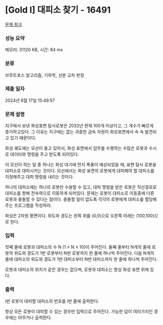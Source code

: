 # [Gold I] 대피소 찾기 - 16491 

[문제 링크](https://www.acmicpc.net/problem/16491) 

### 성능 요약

메모리: 31120 KB, 시간: 84 ms

### 분류

브루트포스 알고리즘, 기하학, 선분 교차 판정

### 제출 일자

2024년 6월 17일 15:49:57

### 문제 설명

<p>지구에서 보낸 화성표면 탐사로봇은 2032년 현재 100개 이상이고, 그 개수가 빠르게 증가하고있다. 그 이유는 지구에는 없는 귀중한 금속 자원이 화성표면에서 속 속 발견되고 있기 때문이다.</p>

<p>화성 궤도에는 모선이 돌고 있어서, 화성 표면에서 임무를 수행하는 수많은 로봇과 수시로 데이타와 명령을 주고 받도록 되어있다.</p>

<p>이 모선이 하는 일 중 하나는 화성 대기에 먼지 폭풍이 예상되었을 때, 표면 탐사 로봇을 대피소로 대피시키는 것이다. 모선에서는 화성 표면의 로봇에게 대피해야 할 대피소를 지정해주고 대피 명령을 내리는 것이다.</p>

<p>하나의 대피소에는 하나의 로봇만 수용할 수 있고, 대피 명령을 받은 로봇은 직선경로로 대피소를 향해 전속력으로 이동하게 되어있다. 문제는 로봇이 대피소로 이동중에 다른 로봇과 충돌할 수 있다는 점이다. 충돌할 일이 없도록 각각의 로봇에게 대피소를 할당해 주는 프로그램을 작성하라.</p>

<p>화성은 2차원 평면이다. 위도와 경도는 왼쪽 위를 (0,0)으로 오른쪽 아래는 (100,100)으로 한다.</p>

### 입력 

 <p>첫째 줄에 로봇과 대피소의 수 N (1 ≤ N ≤ 10)이 주어진다. 둘째 줄부터 N개의 줄에 로봇의 위도와 경도가 1번 로봇부터 N번 로봇까지 한 줄에 하나씩 주어진다. 다음 N개의 줄에 대피소의 위도와 경도가 1번 대피소부터 N번 대피소까지 한 줄에 하나씩 주어진다.</p>

<p>로봇과 대피소의 위치가 같은 경우는 없으며, 로봇과 대피소는 항상 화성 표면 위에 있다.</p>

### 출력 

 <p>i번 로봇이 대피할 대피소의 번호를 i번 줄에 출력한다.</p>

<p>항상 모든 로봇이 대피할 수 있는 경우만 입력으로 주어진다. 가능한 답이 여러가지인 경우에는 아무거나 출력한다.</p>


